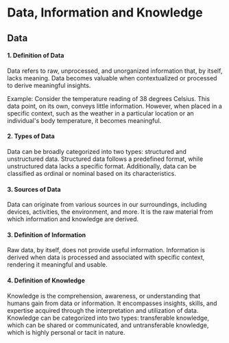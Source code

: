 # Data, Information and Knowledge
## Data
#### 1. Definition of Data
Data refers to raw, unprocessed, and unorganized information that, by itself, lacks meaning. Data becomes valuable when contextualized or processed to derive meaningful insights.

Example: Consider the temperature reading of 38 degrees Celsius. This data point, on its own, conveys little information. However, when placed in a specific context, such as the weather in a particular location or an individual's body temperature, it becomes meaningful.

#### 2. Types of Data

Data can be broadly categorized into two types: structured and unstructured data. Structured data follows a predefined format, while unstructured data lacks a specific format. Additionally, data can be classified as ordinal or nominal based on its characteristics.

#### 3. Sources of Data

Data can originate from various sources in our surroundings, including devices, activities, the environment, and more. It is the raw material from which information and knowledge are derived.

#### 3. Definition of Information

Raw data, by itself, does not provide useful information. Information is derived when data is processed and associated with specific context, rendering it meaningful and usable.

#### 4. Definition of Knowledge

Knowledge is the comprehension, awareness, or understanding that humans gain from data or information. It encompasses insights, skills, and expertise acquired through the interpretation and utilization of data. Knowledge can be categorized into two types: transferable knowledge, which can be shared or communicated, and untransferable knowledge, which is highly personal or tacit in nature. 

